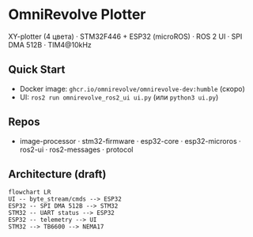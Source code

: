 # OmniRevolve Plotter

XY-plotter (4 цвета) · STM32F446 + ESP32 (microROS) · ROS 2 UI · SPI DMA 512B · TIM4@10kHz

## Quick Start
- Docker image: `ghcr.io/omnirevolve/omnirevolve-dev:humble` (скоро)
- UI: `ros2 run omnirevolve_ros2_ui ui.py` (или `python3 ui.py`)

## Repos
- image-processor · stm32-firmware · esp32-core · esp32-microros · ros2-ui · ros2-messages · protocol

## Architecture (draft)
```mermaid
flowchart LR
UI -- byte_stream/cmds --> ESP32
ESP32 -- SPI DMA 512B --> STM32
STM32 -- UART status --> ESP32
ESP32 -- telemetry --> UI
STM32 --> TB6600 --> NEMA17


